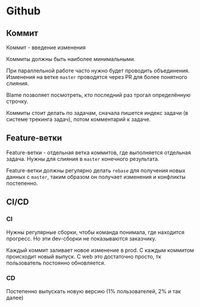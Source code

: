 # Github

## Коммит

Коммит - введение изменения

Коммиты должны быть наиболее минимальными.

При параллельной работе часто нужно будет проводить объединения. Изменения на ветке `master` проводятся через PR для более понятного слияния.

Blame позволяет посмотреть, кто последний раз трогал определённую строчку.

Коммиты стоит делать по задачам, сначала пишется индекс задачи (в системе трекинга задач), потом комментарий к задаче.

## Feature-ветки

Feature-ветки - отдельная ветка коммитов, где выполняется отдельная задача. Нужны для слияния в `master` конечного результата.

Feature-ветки должны регулярно делать `rebase` для получения новых данных с `master`, таким образом он получает изменения и конфликты постепенно.

## CI/CD

### CI

Нужны регулярные сборки, чтобы команда понимала, где находится прогресс. Но эти dev-сборки не показываются заказчику.

Каждый коммит заливает новое изменение в prod. С каждым коммитом происходит новый выпуск. С web это достаточно просто, тк пользователь постоянно обновляется.

### CD

Постепенно выпускать новую версию (1% пользователей, 2% и так далее)
